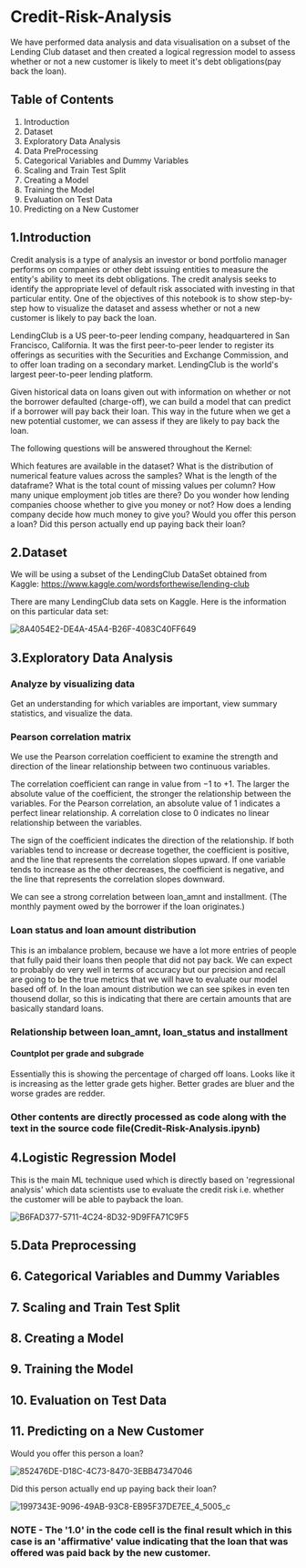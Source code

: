 # Credit-Risk-Analysis
We have performed data analysis and data visualisation on a subset of the Lending Club dataset and then created a logical regression model to  assess whether or not a new customer is likely to meet it's debt obligations(pay back the loan).

## Table of Contents
1. Introduction
2. Dataset
3. Exploratory Data Analysis
4. Data PreProcessing
5. Categorical Variables and Dummy Variables
6. Scaling and Train Test Split
7. Creating a Model
8. Training the Model
9. Evaluation on Test Data
10. Predicting on a New Customer

## 1.Introduction
Credit analysis is a type of analysis an investor or bond portfolio manager performs on companies or other debt issuing entities to measure the entity's ability to meet its debt obligations. The credit analysis seeks to identify the appropriate level of default risk associated with investing in that particular entity.
One of the objectives of this notebook is to show step-by-step how to visualize the dataset and assess whether or not a new customer is likely to pay back the loan.

LendingClub is a US peer-to-peer lending company, headquartered in San Francisco, California. It was the first peer-to-peer lender to register its offerings as securities with the Securities and Exchange Commission, and to offer loan trading on a secondary market. LendingClub is the world's largest peer-to-peer lending platform.

Given historical data on loans given out with information on whether or not the borrower defaulted (charge-off), we can build a model that can predict if a borrower will pay back their loan. This way in the future when we get a new potential customer, we can assess if they are likely to pay back the loan.

The following questions will be answered throughout the Kernel:

Which features are available in the dataset?
What is the distribution of numerical feature values across the samples?
What is the length of the dataframe?
What is the total count of missing values per column?
How many unique employment job titles are there?
Do you wonder how lending companies choose whether to give you money or not?
How does a lending company decide how much money to give you?
Would you offer this person a loan?
Did this person actually end up paying back their loan?

## 2.Dataset

We will be using a subset of the LendingClub DataSet obtained from Kaggle: https://www.kaggle.com/wordsforthewise/lending-club

There are many LendingClub data sets on Kaggle. Here is the information on this particular data set:

![8A4054E2-DE4A-45A4-B26F-4083C40FF649](https://user-images.githubusercontent.com/92293353/138538643-ef9fb9c3-dd8d-4a78-a6df-4f89c739cdf2.jpeg)

## 3.Exploratory Data Analysis

### Analyze by visualizing data
Get an understanding for which variables are important, view summary statistics, and visualize the data.

### Pearson correlation matrix
We use the Pearson correlation coefficient to examine the strength and direction of the linear relationship between two continuous variables.

The correlation coefficient can range in value from −1 to +1. The larger the absolute value of the coefficient, the stronger the relationship between the variables. For the Pearson correlation, an absolute value of 1 indicates a perfect linear relationship. A correlation close to 0 indicates no linear relationship between the variables.

The sign of the coefficient indicates the direction of the relationship. If both variables tend to increase or decrease together, the coefficient is positive, and the line that represents the correlation slopes upward. If one variable tends to increase as the other decreases, the coefficient is negative, and the line that represents the correlation slopes downward.

We can see a strong correlation between loan_amnt and installment. (The monthly payment owed by the borrower if the loan originates.)

### Loan status and loan amount distribution
This is an imbalance problem, because we have a lot more entries of people that fully paid their loans then people that did not pay back.
We can expect to probably do very well in terms of accuracy but our precision and recall are going to be the true metrics that we will have to evaluate our model based off of.
In the loan amount distribution we can see spikes in even ten thousend dollar, so this is indicating that there are certain amounts that are basically standard loans.

### Relationship between loan_amnt, loan_status and installment

#### Countplot per grade and subgrade
Essentially this is showing the percentage of charged off loans.
Looks like it is increasing as the letter grade gets higher.
Better grades are bluer and the worse grades are redder.

### Other contents are directly processed as code along with the text in the source code file(Credit-Risk-Analysis.ipynb)

## 4.Logistic Regression Model
This is the main ML technique used which is directly based on 'regressional analysis' which data scientists use to evaluate the credit risk i.e. whether the customer will be able to payback the loan.

![B6FAD377-5711-4C24-8D32-9D9FFA71C9F5](https://user-images.githubusercontent.com/92293353/138539787-30266bbe-8d04-4abd-939b-39cd662b0e40.jpeg)

## 5.Data Preprocessing

## 6. Categorical Variables and Dummy Variables

## 7. Scaling and Train Test Split

## 8. Creating a Model

## 9. Training the Model

## 10. Evaluation on Test Data

## 11. Predicting on a New Customer
Would you offer this person a loan?

![852476DE-D18C-4C73-8470-3EBB47347046](https://user-images.githubusercontent.com/92293353/138539844-d374cc8c-08ec-47ee-b7c3-89c571a9cc6c.jpeg)

Did this person actually end up paying back their loan?

![1997343E-9096-49AB-93C8-EB95F37DE7EE_4_5005_c](https://user-images.githubusercontent.com/92293353/138539851-c78c847a-0036-408e-b922-16b023868716.jpeg)

### NOTE - The '1.0' in the code cell is the final result which in this case is an 'affirmative' value indicating that the loan that was offered was paid back by the new customer.
